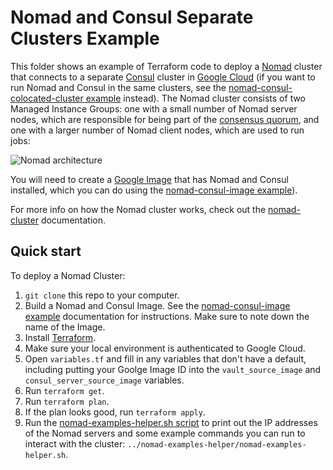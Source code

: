 # Nomad and Consul Separate Clusters Example

This folder shows an example of Terraform code to deploy a [Nomad](https://www.nomadproject.io/) cluster that connects 
to a separate [Consul](https://www.consul.io/) cluster in [Google Cloud](https://cloud.google.com/) (if you want to run
Nomad and Consul in the same clusters, see the [nomad-consul-colocated-cluster example](
https://github.com/hashicorp/terraform-aws-nomad/tree/master/examples/root-example/README.md) instead). The Nomad cluster
consists of two Managed Instance Groups: one with a small number of Nomad server nodes, which are responsible for being
part of the [consensus quorum](https://www.nomadproject.io/docs/internals/consensus.html), and one with a larger number
of Nomad client nodes, which are used to run jobs:

![Nomad architecture](https://github.com/hashicorp/terraform-google-nomad/master/_docs/architecture-nomad-consul-separate.png?raw=true)

You will need to create a [Google Image](https://cloud.google.com/compute/docs/images) that has Nomad and Consul installed,
which you can do using the [nomad-consul-image example](
https://github.com/hashicorp/terraform-google-nomad/tree/master/examples/nomad-consul-image)).  

For more info on how the Nomad cluster works, check out the [nomad-cluster](
https://github.com/hashicorp/terraform-google-nomad/tree/master/modules/nomad-cluster) documentation.




## Quick start

To deploy a Nomad Cluster:

1. `git clone` this repo to your computer.
1. Build a Nomad and Consul Image. See the [nomad-consul-image example](
https://github.com/hashicorp/terraform-google-nomad/tree/master/examples/nomad-consul-image) documentation for 
   instructions. Make sure to note down the name of the Image.
1. Install [Terraform](https://www.terraform.io/).
1. Make sure your local environment is authenticated to Google Cloud.
1. Open `variables.tf` and fill in any variables that don't have a default, including putting your Goolge Image ID into
   the `vault_source_image` and `consul_server_source_image` variables.
1. Run `terraform get`.
1. Run `terraform plan`.
1. If the plan looks good, run `terraform apply`.
1. Run the [nomad-examples-helper.sh script](
   https://github.com/hashicorp/terraform-google-nomad/tree/master/examples/nomad-examples-helper/nomad-examples-helper.sh)
   to print out the IP addresses of the Nomad servers and some example commands you can run to interact with the cluster:
   `../nomad-examples-helper/nomad-examples-helper.sh`.
